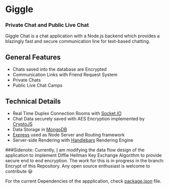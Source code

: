 # Giggle 
### Private Chat and Public Live Chat

Giggle Chat is a chat application with a Node.js backend which provides a blazingly fast and secure communication line for text-based chatting.

## General Features
- Chats saved into the database are Encrypted 
- Communication Links with Friend Request System
- Private Chats 
- Public Live Chat Camps  

## Technical Details
- Real Time Duplex Connection Rooms with [Socket.IO](socket.io)
- Chat Data securely saved with AES Encryption implemented by [CryptoJS](https://www.npmjs.com/package/crypto-js)
- Data Storage in [MongoDB](http://mongodb.github.io/node-mongodb-native/)
- [Express](http://expressjs.com/) used as Node Server and Routing framework 
- Server-side Rendering with [Handlebars](https://handlebarsjs.com/) Rendering Engine

###Sidenote:
Currently, [I](https://github.com/cyan-chatter) am modifying the data flow design of the application to implement Diffie Hellman Key Exchange Algorithm to provide secure end to end encryption. The work for this is in progress in the branch: Encrypt of this Repository. 
Any open source enthusiast is welcome to contribute :smiley:

For the current Dependencies of the appplication, check [package.json](https://github.com/cyan-chatter/giggle/blob/master/package.json) file.


